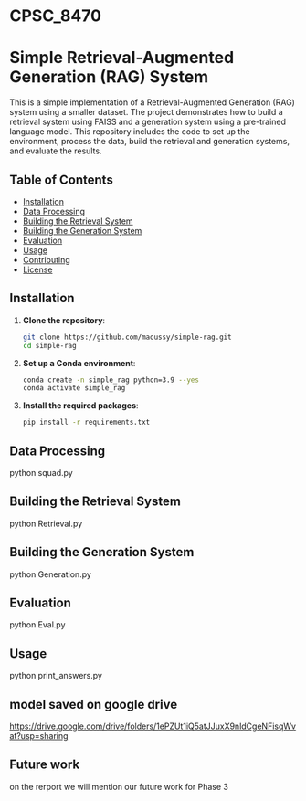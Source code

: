 # CPSC_8470
# Simple Retrieval-Augmented Generation (RAG) System

This is a simple implementation of a Retrieval-Augmented Generation (RAG) system using a smaller dataset. The project demonstrates how to build a retrieval system using FAISS and a generation system using a pre-trained language model. This repository includes the code to set up the environment, process the data, build the retrieval and generation systems, and evaluate the results.

## Table of Contents
- [Installation](#installation)
- [Data Processing](#data-processing)
- [Building the Retrieval System](#building-the-retrieval-system)
- [Building the Generation System](#building-the-generation-system)
- [Evaluation](#evaluation)
- [Usage](#usage)
- [Contributing](#contributing)
- [License](#license)

## Installation

1. **Clone the repository**:
    ```sh
    git clone https://github.com/maoussy/simple-rag.git
    cd simple-rag
    ```

2. **Set up a Conda environment**:
    ```sh
    conda create -n simple_rag python=3.9 --yes
    conda activate simple_rag
    ```

3. **Install the required packages**:
    ```sh
    pip install -r requirements.txt
    ```

## Data Processing

   python squad.py

## Building the Retrieval System

python Retrieval.py

## Building the Generation System

python Generation.py

## Evaluation

 python Eval.py
 
## Usage

   python print_answers.py

## model saved on google drive

https://drive.google.com/drive/folders/1ePZUt1iQ5atJJuxX9nldCgeNFisqWvat?usp=sharing

## Future work
on the rerport we will mention our future work for Phase 3
